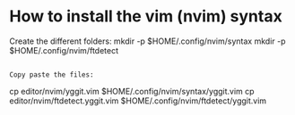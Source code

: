 # How to install the vim (nvim) syntax

Create the different folders:
mkdir -p $HOME/.config/nvim/syntax
mkdir -p $HOME/.config/nvim/ftdetect
```

Copy paste the files:
```
cp editor/nvim/yggit.vim $HOME/.config/nvim/syntax/yggit.vim
cp editor/nvim/ftdetect.yggit.vim $HOME/.config/nvim/ftdetect/yggit.vim
```
